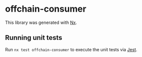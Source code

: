 # offchain-consumer

This library was generated with [Nx](https://nx.dev).

## Running unit tests

Run `nx test offchain-consumer` to execute the unit tests via [Jest](https://jestjs.io).
